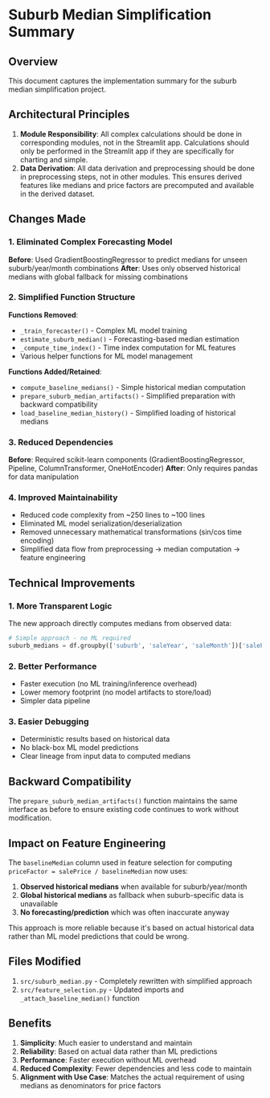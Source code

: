 # Suburb Median Simplification Summary

## Overview
This document captures the implementation summary for the suburb median simplification project.

## Architectural Principles
1. **Module Responsibility**: All complex calculations should be done in corresponding modules, not in the Streamlit app. Calculations should only be performed in the Streamlit app if they are specifically for charting and simple.
2. **Data Derivation**: All data derivation and preprocessing should be done in preprocessing steps, not in other modules. This ensures derived features like medians and price factors are precomputed and available in the derived dataset.

## Changes Made

### 1. **Eliminated Complex Forecasting Model**
**Before**: Used GradientBoostingRegressor to predict medians for unseen suburb/year/month combinations
**After**: Uses only observed historical medians with global fallback for missing combinations

### 2. **Simplified Function Structure**
**Functions Removed**:
- `_train_forecaster()` - Complex ML model training
- `estimate_suburb_median()` - Forecasting-based median estimation
- `_compute_time_index()` - Time index computation for ML features
- Various helper functions for ML model management

**Functions Added/Retained**:
- `compute_baseline_medians()` - Simple historical median computation
- `prepare_suburb_median_artifacts()` - Simplified preparation with backward compatibility
- `load_baseline_median_history()` - Simplified loading of historical medians

### 3. **Reduced Dependencies**
**Before**: Required scikit-learn components (GradientBoostingRegressor, Pipeline, ColumnTransformer, OneHotEncoder)
**After**: Only requires pandas for data manipulation

### 4. **Improved Maintainability**
- Reduced code complexity from ~250 lines to ~100 lines
- Eliminated ML model serialization/deserialization
- Removed unnecessary mathematical transformations (sin/cos time encoding)
- Simplified data flow from preprocessing → median computation → feature engineering

## Technical Improvements

### 1. **More Transparent Logic**
The new approach directly computes medians from observed data:
```python
# Simple approach - no ML required
suburb_medians = df.groupby(['suburb', 'saleYear', 'saleMonth'])['salePrice'].median()
```

### 2. **Better Performance**
- Faster execution (no ML training/inference overhead)
- Lower memory footprint (no model artifacts to store/load)
- Simpler data pipeline

### 3. **Easier Debugging**
- Deterministic results based on historical data
- No black-box ML model predictions
- Clear lineage from input data to computed medians

## Backward Compatibility
The `prepare_suburb_median_artifacts()` function maintains the same interface as before to ensure existing code continues to work without modification.

## Impact on Feature Engineering
The `baselineMedian` column used in feature selection for computing `priceFactor = salePrice / baselineMedian` now uses:
1. **Observed historical medians** when available for suburb/year/month
2. **Global historical medians** as fallback when suburb-specific data is unavailable
3. **No forecasting/prediction** which was often inaccurate anyway

This approach is more reliable because it's based on actual historical data rather than ML model predictions that could be wrong.

## Files Modified
1. `src/suburb_median.py` - Completely rewritten with simplified approach
2. `src/feature_selection.py` - Updated imports and `_attach_baseline_median()` function

## Benefits
1. **Simplicity**: Much easier to understand and maintain
2. **Reliability**: Based on actual data rather than ML predictions
3. **Performance**: Faster execution without ML overhead
4. **Reduced Complexity**: Fewer dependencies and less code to maintain
5. **Alignment with Use Case**: Matches the actual requirement of using medians as denominators for price factors